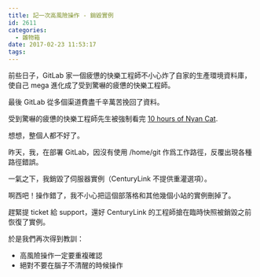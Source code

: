 ```yaml
---
title: 記一次高風險操作 - 銷毀實例
id: 2611
categories:
  - 雜物箱
date: 2017-02-23 11:53:17
tags:
---
```


前些日子，GitLab 家一個疲憊的快樂工程師不小心炸了自家的生產環境資料庫，使自己 mega 進化成了受到驚嚇的疲憊的快樂工程師。

最後 GitLab 從多個渠道費盡千辛萬苦挽回了資料。

受到驚嚇的疲憊的快樂工程師先生被強制看完 [10 hours of Nyan Cat](https://www.youtube.com/watch?v=wZZ7oFKsKzY).

想想，整個人都不好了。

<!--more-->

昨天，我，在部署 GitLab，因沒有使用 /home/git 作爲工作路徑，反覆出現各種路徑錯誤。

一氣之下，我銷毀了伺服器實例（CenturyLink 不提供重灌選項）。

啊西吧！操作錯了，我不小心把這個部落格和其他幾個小站的實例刪掉了。

趕緊提 ticket 給 support，還好 CenturyLink 的工程師搶在臨時快照被銷毀之前恢復了實例。

於是我們再次得到教訓：

*   高風險操作一定要重複確認
*   絕對不要在腦子不清醒的時候操作